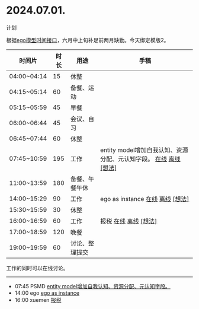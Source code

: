 # 2024.07.01.
计划  

根据[ego模型时间接口](https://gitee.com/hyg/blog/blob/master/timeflow.md)，六月中上旬补足前两月缺勤。今天绑定模版2。

| 时间片 | 时长 | 用途 | 手稿 |
| --- | --- | --- | --- |
| 04:00~04:14 | 15 | 休整 |  |
| 04:15~05:14 | 60 | 备餐、运动 |  |
| 05:15~05:59 | 45 | 早餐 |  |
| 06:00~06:44 | 45 | 会议、自习 |  |
| 06:45~07:44 | 60 | 休整 |  |
| 07:45~10:59 | 195 | 工作 | entity model增加自我认知、资源分配、元认知字段。  [在线](http://simp.ly/p/3GXNTh) [离线](../../draft/2024/07/20240701074500.md) <a href="mailto:huangyg@mars22.com?subject=关于2024.07.01.[entity model增加自我认知、资源分配、元认知字段。]任务&body=日期: 20240701%0D%0A序号: 5%0D%0A手稿:../../draft/2024/07/20240701074500.md%0D%0A---请勿修改邮件主题及以上内容 从下一行开始写您的想法---%0D%0A">[想法]</a> |
| 11:00~13:59 | 180 | 备餐、午餐午休 |  |
| 14:00~15:29 | 90 | 工作 | ego as instance  [在线](http://simp.ly/p/lsBYG9) [离线](../../draft/2024/07/20240701140000.md) <a href="mailto:huangyg@mars22.com?subject=关于2024.07.01.[ego as instance]任务&body=日期: 20240701%0D%0A序号: 7%0D%0A手稿:../../draft/2024/07/20240701140000.md%0D%0A---请勿修改邮件主题及以上内容 从下一行开始写您的想法---%0D%0A">[想法]</a> |
| 15:30~15:59 | 30 | 休整 |  |
| 16:00~16:59 | 60 | 工作 | 报税  [在线](http://simp.ly/p/MpcbHD) [离线](../../draft/2024/07/20240701160000.md) <a href="mailto:huangyg@mars22.com?subject=关于2024.07.01.[报税]任务&body=日期: 20240701%0D%0A序号: 9%0D%0A手稿:../../draft/2024/07/20240701160000.md%0D%0A---请勿修改邮件主题及以上内容 从下一行开始写您的想法---%0D%0A">[想法]</a> |
| 17:00~18:59 | 120 | 晚餐 |  |
| 19:00~19:59 | 60 | 讨论、整理提交 |  |

工作的同时可以在线讨论。

---

- 07:45	PSMD  [entity model增加自我认知、资源分配、元认知字段。](../../../draft/2024/07/20240701074500.md)
- 14:00	ego  [ego as instance](../../../draft/2024/07/20240701140000.md)
- 16:00	xuemen  [报税](../../../draft/2024/07/20240701160000.md)
